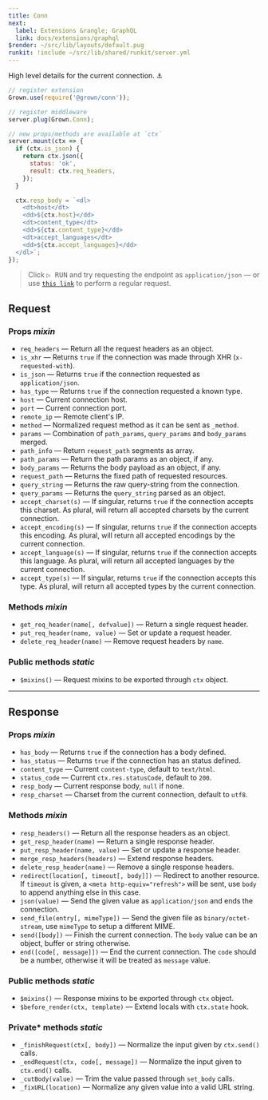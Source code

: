 ```yaml
---
title: Conn
next:
  label: Extensions &rangle; GraphQL
  link: docs/extensions/graphql
$render: ~/src/lib/layouts/default.pug
runkit: !include ~/src/lib/shared/runkit/server.yml
---
```


High level details for the current connection. ⚓

```js
// register extension
Grown.use(require('@grown/conn'));

// register middleware
server.plug(Grown.Conn);

// new props/methods are available at `ctx`
server.mount(ctx => {
  if (ctx.is_json) {
    return ctx.json({
      status: 'ok',
      result: ctx.req_headers,
    });
  }

  ctx.resp_body = `<dl>
    <dt>host</dt>
    <dd>${ctx.host}</dd>
    <dt>content_type</dt>
    <dd>${ctx.content_type}</dd>
    <dt>accept_languages</dt>
    <dd>${ctx.accept_languages}</dd>
  </dl>`;
});
```

> Click <kbd>▷ RUN</kbd> and try requesting the endpoint as `application/json` &mdash; or use [`this link`](/) to perform a regular request.

<div id="target"></div>

## Request

### Props <var>mixin</var>

- `req_headers` &mdash; Return all the request headers as an object.
- `is_xhr` &mdash; Returns `true` if the connection was made through XHR (`x-requested-with`).
- `is_json` &mdash; Returns `true` if the connection requested as `application/json`.
- `has_type` &mdash; Returns `true` if the connection requested a known type.
- `host` &mdash; Current connection host.
- `port` &mdash; Current connection port.
- `remote_ip` &mdash; Remote client's IP.
- `method` &mdash; Normalized request method as it can be sent as `_method`.
- `params` &mdash; Combination of `path_params`, `query_params` and `body_params` merged.
- `path_info` &mdash; Return `request_path` segments as array.
- `path_params` &mdash; Return the path params as an object, if any.
- `body_params` &mdash; Returns the body payload as an object, if any.
- `request_path` &mdash; Returns the fixed path of requested resources.
- `query_string` &mdash; Returns the raw query-string from the connection.
- `query_params` &mdash; Returns the `query_string` parsed as an object.
- `accept_charset(s)` &mdash; If singular, returns `true` if the connection accepts this charset. As plural, will return all accepted charsets by the current connection.
- `accept_encoding(s)` &mdash; If singular, returns `true` if the connection accepts this encoding. As plural, will return all accepted encodings by the current connection.
- `accept_language(s)` &mdash; If singular, returns `true` if the connection accepts this language. As plural, will return all accepted languages by the current connection.
- `accept_type(s)` &mdash; If singular, returns `true` if the connection accepts this type. As plural, will return all accepted types by the current connection.

### Methods <var>mixin</var>

- `get_req_header(name[, defvalue])` &mdash; Return a single request header.
- `put_req_header(name, value)` &mdash; Set or update a request header.
- `delete_req_header(name)` &mdash; Remove request headers by `name`.

### Public methods <var>static</var>

- `$mixins()` &mdash; Request mixins to be exported through `ctx` object.

---

## Response

### Props <var>mixin</var>

- `has_body` &mdash; Returns `true` if the connection has a body defined.
- `has_status` &mdash; Returns `true` if the connection has an status defined.
- `content_type` &mdash; Current `content-type`, default to `text/html`.
- `status_code` &mdash; Current `ctx.res.statusCode`, default to `200`.
- `resp_body` &mdash; Current response body, `null` if none.
- `resp_charset` &mdash; Charset from the current connection, default to `utf8`.

### Methods <var>mixin</var>

- `resp_headers()` &mdash; Return all the response headers as an object.
- `get_resp_header(name)` &mdash; Return a single response header.
- `put_resp_header(name, value)` &mdash; Set or update a response header.
- `merge_resp_headers(headers)` &mdash; Extend response headers.
- `delete_resp_header(name)` &mdash; Remove a single response headers.
- `redirect(location[, timeout[, body]])` &mdash; Redirect to another resource. If `timeout` is given, a `<meta http-equiv="refresh">` will be sent, use `body` to append anything else in this case.
- `json(value)` &mdash; Send the given value as `application/json` and ends the connection.
- `send_file(entry[, mimeType])` &mdash; Send the given file as `binary/octet-stream`, use `mimeType` to setup a different MIME.
- `send([body])` &mdash; Finish the current connection. The `body` value can be an object, buffer or string otherwise.
- `end([code[, message]])` &mdash; End the current connection. The `code` should be a number, otherwise it will be treated as `message` value.

### Public methods <var>static</var>

- `$mixins()` &mdash; Response mixins to be exported through `ctx` object.
- `$before_render(ctx, template)` &mdash; Extend locals with `ctx.state` hook.

### Private* methods <var>static</var>

- `_finishRequest(ctx[, body])` &mdash; Normalize the input given by `ctx.send()` calls.
- `_endRequest(ctx, code[, message])` &mdash; Normalize the input given to `ctx.end()` calls.
- `_cutBody(value)` &mdash; Trim the value passed through `set_body` calls.
- `_fixURL(location)` &mdash; Normalize any given value into a valid URL string.
